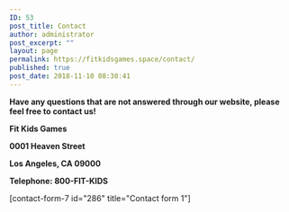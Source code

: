 ```yaml
---
ID: 53
post_title: Contact
author: administrator
post_excerpt: ""
layout: page
permalink: https://fitkidsgames.space/contact/
published: true
post_date: 2018-11-10 08:38:41
---
```

<!-- wp:columns -->
<div class="wp-block-columns has-2-columns"></div>
<!-- /wp:columns -->

<p><strong>Have any questions that are not answered through our website, please feel free to contact us!</strong></p>
<p><strong>Fit Kids Games </strong></p>
<p><strong>0001 Heaven Street</strong></p>
<p><strong>Los Angeles, CA 09000</strong></p>
<p><strong>Telephone: 800-FIT-KIDS</strong></p>
<p>[contact-form-7 id="286" title="Contact form 1"]</p>
<p> </p>
<p> </p>

<!-- wp:columns -->
<div class="wp-block-columns has-2-columns"></div>
<!-- /wp:columns -->